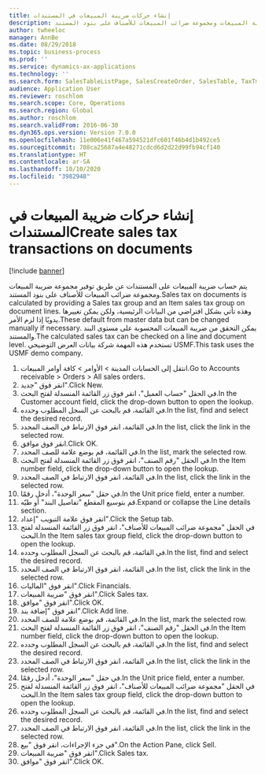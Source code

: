 ```yaml
---
title: إنشاء حركات ضريبة المبيعات في المستندات
description: يتم حساب ضريبة المبيعات على المستندات عن طريق توفير مجموعة ضريبة المبيعات ومجموعة ضرائب المبيعات للأصناف‬ على بنود المستند.
author: twheeloc
manager: AnnBe
ms.date: 08/29/2018
ms.topic: business-process
ms.prod: ''
ms.service: dynamics-ax-applications
ms.technology: ''
ms.search.form: SalesTableListPage, SalesCreateOrder, SalesTable, TaxTmpWorkTrans
audience: Application User
ms.reviewer: roschlom
ms.search.scope: Core, Operations
ms.search.region: Global
ms.author: roschlom
ms.search.validFrom: 2016-06-30
ms.dyn365.ops.version: Version 7.0.0
ms.openlocfilehash: 11e006e41f467a594521dfc601f46b4d1b492ce5
ms.sourcegitcommit: 708ca25687a4e48271cdcd6d2d22d99fb94cf140
ms.translationtype: HT
ms.contentlocale: ar-SA
ms.lasthandoff: 10/10/2020
ms.locfileid: "3982948"
---
```

# <a name="create-sales-tax-transactions-on-documents"></a><span data-ttu-id="72465-103">إنشاء حركات ضريبة المبيعات في المستندات</span><span class="sxs-lookup"><span data-stu-id="72465-103">Create sales tax transactions on documents</span></span>

[!include [banner](../../includes/banner.md)]

<span data-ttu-id="72465-104">يتم حساب ضريبة المبيعات على المستندات عن طريق توفير مجموعة ضريبة المبيعات ومجموعة ضرائب المبيعات للأصناف‬ على بنود المستند.</span><span class="sxs-lookup"><span data-stu-id="72465-104">Sales tax on documents is calculated by providing a Sales tax group and an Item sales tax group on document lines.</span></span> <span data-ttu-id="72465-105">وهذه تأتي بشكل افتراضي من البيانات الرئيسية، ولكن يمكن تغييرها يدويًا إذا لزم الأمر.</span><span class="sxs-lookup"><span data-stu-id="72465-105">These default from master data but can be changed manually if necessary.</span></span> <span data-ttu-id="72465-106">يمكن التحقق من ضريبة المبيعات المحسوبة على مستوى البند والمستند.</span><span class="sxs-lookup"><span data-stu-id="72465-106">The calculated sales tax can be checked on a line and document level.</span></span> <span data-ttu-id="72465-107">تستخدم هذه المهمة شركة بيانات العرض التوضيحي USMF.</span><span class="sxs-lookup"><span data-stu-id="72465-107">This task uses the USMF demo company.</span></span>

1. <span data-ttu-id="72465-108">انتقل إلى الحسابات المدينة > الأوامر > كافة أوامر المبيعات.</span><span class="sxs-lookup"><span data-stu-id="72465-108">Go to Accounts receivable > Orders > All sales orders.</span></span>
2. <span data-ttu-id="72465-109">انقر فوق "جديد".</span><span class="sxs-lookup"><span data-stu-id="72465-109">Click New.</span></span>
3. <span data-ttu-id="72465-110">في الحقل "حساب العميل"، انقر فوق زر القائمة المنسدلة لفتح البحث.</span><span class="sxs-lookup"><span data-stu-id="72465-110">In the Customer account field, click the drop-down button to open the lookup.</span></span>
4. <span data-ttu-id="72465-111">في القائمة، قم بالبحث عن السجل المطلوب وحدده.</span><span class="sxs-lookup"><span data-stu-id="72465-111">In the list, find and select the desired record.</span></span>
5. <span data-ttu-id="72465-112">في القائمة، انقر فوق الارتباط في الصف المحدد.</span><span class="sxs-lookup"><span data-stu-id="72465-112">In the list, click the link in the selected row.</span></span>
6. <span data-ttu-id="72465-113">انقر فوق موافق.</span><span class="sxs-lookup"><span data-stu-id="72465-113">Click OK.</span></span>
7. <span data-ttu-id="72465-114">في القائمة، قم بوضع علامة للصف المحدد.</span><span class="sxs-lookup"><span data-stu-id="72465-114">In the list, mark the selected row.</span></span>
8. <span data-ttu-id="72465-115">في الحقل "رقم الصنف"، انقر فوق زر القائمة المنسدلة لفتح البحث.</span><span class="sxs-lookup"><span data-stu-id="72465-115">In the Item number field, click the drop-down button to open the lookup.</span></span>
9. <span data-ttu-id="72465-116">في القائمة، انقر فوق الارتباط في الصف المحدد.</span><span class="sxs-lookup"><span data-stu-id="72465-116">In the list, click the link in the selected row.</span></span>
10. <span data-ttu-id="72465-117">في حقل "سعر الوحدة"، أدخل رقمًا.</span><span class="sxs-lookup"><span data-stu-id="72465-117">In the Unit price field, enter a number.</span></span>
11. <span data-ttu-id="72465-118">قم بتوسيع المقطع "تفاصيل البند" أو طيّه.</span><span class="sxs-lookup"><span data-stu-id="72465-118">Expand or collapse the Line details section.</span></span>
12. <span data-ttu-id="72465-119">انقر فوق علامة التبويب "إعداد".</span><span class="sxs-lookup"><span data-stu-id="72465-119">Click the Setup tab.</span></span>
13. <span data-ttu-id="72465-120">في الحقل "مجموعة ضرائب المبيعات للأصناف‬"، انقر فوق زر القائمة المنسدلة لفتح البحث.</span><span class="sxs-lookup"><span data-stu-id="72465-120">In the Item sales tax group field, click the drop-down button to open the lookup.</span></span>
14. <span data-ttu-id="72465-121">في القائمة، قم بالبحث عن السجل المطلوب وحدده.</span><span class="sxs-lookup"><span data-stu-id="72465-121">In the list, find and select the desired record.</span></span>
15. <span data-ttu-id="72465-122">في القائمة، انقر فوق الارتباط في الصف المحدد.</span><span class="sxs-lookup"><span data-stu-id="72465-122">In the list, click the link in the selected row.</span></span>
16. <span data-ttu-id="72465-123">انقر فوق "الماليات‬".</span><span class="sxs-lookup"><span data-stu-id="72465-123">Click Financials.</span></span>
17. <span data-ttu-id="72465-124">انقر فوق "ضريبة المبيعات".</span><span class="sxs-lookup"><span data-stu-id="72465-124">Click Sales tax.</span></span>
18. <span data-ttu-id="72465-125">انقر فوق "موافق".</span><span class="sxs-lookup"><span data-stu-id="72465-125">Click OK.</span></span>
19. <span data-ttu-id="72465-126">انقر فوق "إضافة بند".</span><span class="sxs-lookup"><span data-stu-id="72465-126">Click Add line.</span></span>
20. <span data-ttu-id="72465-127">في القائمة، قم بوضع علامة للصف المحدد.</span><span class="sxs-lookup"><span data-stu-id="72465-127">In the list, mark the selected row.</span></span>
21. <span data-ttu-id="72465-128">في الحقل "رقم الصنف"، انقر فوق زر القائمة المنسدلة لفتح البحث.</span><span class="sxs-lookup"><span data-stu-id="72465-128">In the Item number field, click the drop-down button to open the lookup.</span></span>
22. <span data-ttu-id="72465-129">في القائمة، قم بالبحث عن السجل المطلوب وحدده.</span><span class="sxs-lookup"><span data-stu-id="72465-129">In the list, find and select the desired record.</span></span>
23. <span data-ttu-id="72465-130">في القائمة، انقر فوق الارتباط في الصف المحدد.</span><span class="sxs-lookup"><span data-stu-id="72465-130">In the list, click the link in the selected row.</span></span>
24. <span data-ttu-id="72465-131">في حقل "سعر الوحدة"، أدخل رقمًا.</span><span class="sxs-lookup"><span data-stu-id="72465-131">In the Unit price field, enter a number.</span></span>
25. <span data-ttu-id="72465-132">في الحقل "مجموعة ضرائب المبيعات للأصناف‬"، انقر فوق زر القائمة المنسدلة لفتح البحث.</span><span class="sxs-lookup"><span data-stu-id="72465-132">In the Item sales tax group field, click the drop-down button to open the lookup.</span></span>
26. <span data-ttu-id="72465-133">في القائمة، قم بالبحث عن السجل المطلوب وحدده.</span><span class="sxs-lookup"><span data-stu-id="72465-133">In the list, find and select the desired record.</span></span>
27. <span data-ttu-id="72465-134">في القائمة، انقر فوق الارتباط في الصف المحدد.</span><span class="sxs-lookup"><span data-stu-id="72465-134">In the list, click the link in the selected row.</span></span>
28. <span data-ttu-id="72465-135">في جزء الإجراءات، انقر فوق "بيع‬".</span><span class="sxs-lookup"><span data-stu-id="72465-135">On the Action Pane, click Sell.</span></span>
29. <span data-ttu-id="72465-136">انقر فوق "ضريبة المبيعات".</span><span class="sxs-lookup"><span data-stu-id="72465-136">Click Sales tax.</span></span>
30. <span data-ttu-id="72465-137">انقر فوق "موافق".</span><span class="sxs-lookup"><span data-stu-id="72465-137">Click OK.</span></span>

